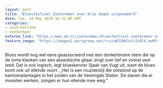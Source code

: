 ```yaml
---
layout: post
title: "Bluesfestival Zoetermeer over drie dagen uitgesmeerd"
date: Tue, 14 May 2019 16:31:05 GMT
categories: 
- zuid-holland 
- zoetermeer 
externe_link: "https://www.ad.nl/zoetermeer/bluesfestival-zoetermeer-over-drie-dagen-uitgesmeerd~afa433dc/"
feature_image: "https://images2.persgroep.net/rcs/oRJSHk1vtiIiOlb_mvMfrtTeySA/diocontent/106951861/_fitwidth/400/?appId=21791a8992982cd8da851550a453bd7f&quality=0.7"
---
```


Blues wordt nog wel eens geassocieerd met een donkerbruine stem die op de lome klanken van een akoestische gitaar zingt over lief en vooral veel leed. Dat is ook logisch, legt blueskenner Sjaak van Vugt uit, want de blues komt ook uit ellende voort. ,,Het is een muziekstijl die ontstond op de kantoenplantages in het zuiden van de Verenigde Staten. De slaven die er moesten werken, zongen er hun ellende mee weg.”
